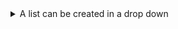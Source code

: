 <details>

<summary>A list can be created in a drop down</summary>
<ul><li>This dropdown contains</li>
<li>a list!</li>
<li>website test</li>
<li>website features</li>
<li>website template</li>
</ul>

</details>
